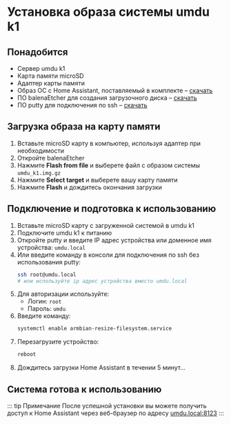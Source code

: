 # Установка образа системы umdu k1

## Понадобится

- Сервер umdu k1
- Карта памяти microSD
- Адаптер карты памяти
- Образ ОС c Home Assistant, поставляемый в комплекте – [скачать](https://umdu.ru/umdu_k1.img.gz)
- ПО balenaEtcher для создания загрузочного диска – [скачать](https://www.balena.io/etcher)
- ПО putty для подключения по ssh – [скачать](https://www.putty.org/)

## Загрузка образа на карту памяти

1. Вставьте microSD карту в компьютер, используя адаптер при необходимости
2. Откройте balenaEtcher
3. Нажмите **Flash from file** и выберете файл с образом системы `umdu_k1.img.gz`
4. Нажмите **Select target** и выберете вашу карту памяти
5. Нажмите **Flash** и дождитесь окончания загрузки

## Подключение и подготовка к использованию

1. Вставьте microSD карту с загруженной системой в umdu k1
2. Подключите umdu k1 к питанию
3. Откройте putty и введите IP адрес устройства или доменное имя устройства: `umdu.local`
4. Или введите команду в консоли для подключения по ssh без использования putty:
   ```bash
   ssh root@umdu.local
   # или используйте ip адрес устройства вместо umdu.local
   ```
5. Для авторизации используйте:
   - Логин: `root` 
   - Пароль: `umdu`
6. Введите команду:
   ```bash
   systemctl enable armbian-resize-filesystem.service
   ```
7. Перезагрузите устройство:
   ```bash
   reboot
   ```
8. Дождитесь загрузки Home Assistant в течении 5 минут…

## Система готова к использованию

::: tip Примечание
После успешной установки вы можете получить доступ к Home Assistant через веб-браузер по адресу [umdu.local:8123](http://umdu.local:8123)
:::
